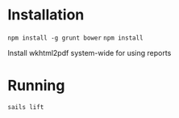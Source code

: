 # Installation

`npm install -g grunt bower`
`npm install`

Install wkhtml2pdf system-wide for using reports

# Running
`sails lift`

